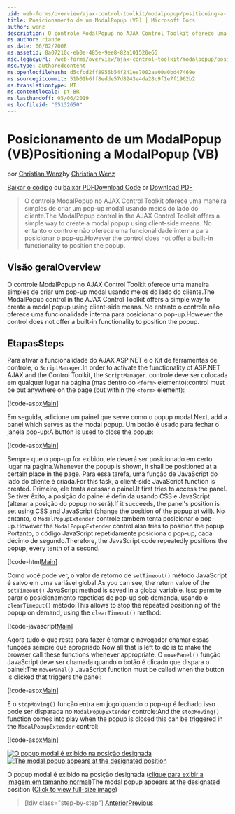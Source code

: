```yaml
---
uid: web-forms/overview/ajax-control-toolkit/modalpopup/positioning-a-modalpopup-vb
title: Posicionamento de um ModalPopup (VB) | Microsoft Docs
author: wenz
description: O controle ModalPopup no AJAX Control Toolkit oferece uma maneira simples de criar um pop-up modal usando meios do lado do cliente. No entanto o controle não tem um...
ms.author: riande
ms.date: 06/02/2008
ms.assetid: 8a07210c-eb0e-485e-9ee8-82a101520e65
msc.legacyurl: /web-forms/overview/ajax-control-toolkit/modalpopup/positioning-a-modalpopup-vb
msc.type: authoredcontent
ms.openlocfilehash: d5cfcd2ff8956b54f241ee7002aa00a0bd47469e
ms.sourcegitcommit: 51b01b6ff8edde57d8243e4da28c9f1e7f1962b2
ms.translationtype: MT
ms.contentlocale: pt-BR
ms.lasthandoff: 05/06/2019
ms.locfileid: "65132650"
---
```

# <a name="positioning-a-modalpopup-vb"></a><span data-ttu-id="6f94c-104">Posicionamento de um ModalPopup (VB)</span><span class="sxs-lookup"><span data-stu-id="6f94c-104">Positioning a ModalPopup (VB)</span></span>

<span data-ttu-id="6f94c-105">por [Christian Wenz](https://github.com/wenz)</span><span class="sxs-lookup"><span data-stu-id="6f94c-105">by [Christian Wenz](https://github.com/wenz)</span></span>

<span data-ttu-id="6f94c-106">[Baixar o código](http://download.microsoft.com/download/2/4/0/24052038-f942-4336-905b-b60ae56f0dd5/ModalPopup4.vb.zip) ou [baixar PDF](http://download.microsoft.com/download/b/6/a/b6ae89ee-df69-4c87-9bfb-ad1eb2b23373/modalpopup4VB.pdf)</span><span class="sxs-lookup"><span data-stu-id="6f94c-106">[Download Code](http://download.microsoft.com/download/2/4/0/24052038-f942-4336-905b-b60ae56f0dd5/ModalPopup4.vb.zip) or [Download PDF](http://download.microsoft.com/download/b/6/a/b6ae89ee-df69-4c87-9bfb-ad1eb2b23373/modalpopup4VB.pdf)</span></span>

> <span data-ttu-id="6f94c-107">O controle ModalPopup no AJAX Control Toolkit oferece uma maneira simples de criar um pop-up modal usando meios do lado do cliente.</span><span class="sxs-lookup"><span data-stu-id="6f94c-107">The ModalPopup control in the AJAX Control Toolkit offers a simple way to create a modal popup using client-side means.</span></span> <span data-ttu-id="6f94c-108">No entanto o controle não oferece uma funcionalidade interna para posicionar o pop-up.</span><span class="sxs-lookup"><span data-stu-id="6f94c-108">However the control does not offer a built-in functionality to position the popup.</span></span>

## <a name="overview"></a><span data-ttu-id="6f94c-109">Visão geral</span><span class="sxs-lookup"><span data-stu-id="6f94c-109">Overview</span></span>

<span data-ttu-id="6f94c-110">O controle ModalPopup no AJAX Control Toolkit oferece uma maneira simples de criar um pop-up modal usando meios do lado do cliente.</span><span class="sxs-lookup"><span data-stu-id="6f94c-110">The ModalPopup control in the AJAX Control Toolkit offers a simple way to create a modal popup using client-side means.</span></span> <span data-ttu-id="6f94c-111">No entanto o controle não oferece uma funcionalidade interna para posicionar o pop-up.</span><span class="sxs-lookup"><span data-stu-id="6f94c-111">However the control does not offer a built-in functionality to position the popup.</span></span>

## <a name="steps"></a><span data-ttu-id="6f94c-112">Etapas</span><span class="sxs-lookup"><span data-stu-id="6f94c-112">Steps</span></span>

<span data-ttu-id="6f94c-113">Para ativar a funcionalidade do AJAX ASP.NET e o Kit de ferramentas de controle, o `ScriptManager`.</span><span class="sxs-lookup"><span data-stu-id="6f94c-113">In order to activate the functionality of ASP.NET AJAX and the Control Toolkit, the `ScriptManager`.</span></span> <span data-ttu-id="6f94c-114">controle deve ser colocada em qualquer lugar na página (mas dentro do `<form>` elemento):</span><span class="sxs-lookup"><span data-stu-id="6f94c-114">control must be put anywhere on the page (but within the `<form>` element):</span></span>

[!code-aspx[Main](positioning-a-modalpopup-vb/samples/sample1.aspx)]

<span data-ttu-id="6f94c-115">Em seguida, adicione um painel que serve como o popup modal.</span><span class="sxs-lookup"><span data-stu-id="6f94c-115">Next, add a panel which serves as the modal popup.</span></span> <span data-ttu-id="6f94c-116">Um botão é usado para fechar o janela pop-up:</span><span class="sxs-lookup"><span data-stu-id="6f94c-116">A button is used to close the popup:</span></span>

[!code-aspx[Main](positioning-a-modalpopup-vb/samples/sample2.aspx)]

<span data-ttu-id="6f94c-117">Sempre que o pop-up for exibido, ele deverá ser posicionado em certo lugar na página.</span><span class="sxs-lookup"><span data-stu-id="6f94c-117">Whenever the popup is shown, it shall be positioned at a certain place in the page.</span></span> <span data-ttu-id="6f94c-118">Para essa tarefa, uma função de JavaScript do lado do cliente é criada.</span><span class="sxs-lookup"><span data-stu-id="6f94c-118">For this task, a client-side JavaScript function is created.</span></span> <span data-ttu-id="6f94c-119">Primeiro, ele tenta acessar o painel.</span><span class="sxs-lookup"><span data-stu-id="6f94c-119">It first tries to access the panel.</span></span> <span data-ttu-id="6f94c-120">Se tiver êxito, a posição do painel é definida usando CSS e JavaScript (alterar a posição do popup no será).</span><span class="sxs-lookup"><span data-stu-id="6f94c-120">If it succeeds, the panel's position is set using CSS and JavaScript (change the position of the popup at will).</span></span> <span data-ttu-id="6f94c-121">No entanto, o `ModalPopupExtender` controle também tenta posicionar o pop-up.</span><span class="sxs-lookup"><span data-stu-id="6f94c-121">However the `ModalPopupExtender` control also tries to position the popup.</span></span> <span data-ttu-id="6f94c-122">Portanto, o código JavaScript repetidamente posiciona o pop-up, cada décimo de segundo.</span><span class="sxs-lookup"><span data-stu-id="6f94c-122">Therefore, the JavaScript code repeatedly positions the popup, every tenth of a second.</span></span>

[!code-html[Main](positioning-a-modalpopup-vb/samples/sample3.html)]

<span data-ttu-id="6f94c-123">Como você pode ver, o valor de retorno de `setTimeout()` método JavaScript é salvo em uma variável global.</span><span class="sxs-lookup"><span data-stu-id="6f94c-123">As you can see, the return value of the `setTimeout()` JavaScript method is saved in a global variable.</span></span> <span data-ttu-id="6f94c-124">Isso permite parar o posicionamento repetidas de pop-up sob demanda, usando o `clearTimeout()` método:</span><span class="sxs-lookup"><span data-stu-id="6f94c-124">This allows to stop the repeated positioning of the popup on demand, using the `clearTimeout()` method:</span></span>

[!code-javascript[Main](positioning-a-modalpopup-vb/samples/sample4.js)]

<span data-ttu-id="6f94c-125">Agora tudo o que resta para fazer é tornar o navegador chamar essas funções sempre que apropriado.</span><span class="sxs-lookup"><span data-stu-id="6f94c-125">Now all that is left to do is to make the browser call these functions whenever appropriate.</span></span> <span data-ttu-id="6f94c-126">O `movePanel()` função JavaScript deve ser chamada quando o botão é clicado que dispara o painel:</span><span class="sxs-lookup"><span data-stu-id="6f94c-126">The `movePanel()` JavaScript function must be called when the button is clicked that triggers the panel:</span></span>

[!code-aspx[Main](positioning-a-modalpopup-vb/samples/sample5.aspx)]

<span data-ttu-id="6f94c-127">E o `stopMoving()` função entra em jogo quando o pop-up é fechado isso pode ser disparada no `ModalPopupExtender` controle:</span><span class="sxs-lookup"><span data-stu-id="6f94c-127">And the `stopMoving()` function comes into play when the popup is closed this can be triggered in the `ModalPopupExtender` control:</span></span>

[!code-aspx[Main](positioning-a-modalpopup-vb/samples/sample6.aspx)]

<span data-ttu-id="6f94c-128">[![O popup modal é exibido na posição designada](positioning-a-modalpopup-vb/_static/image2.png)](positioning-a-modalpopup-vb/_static/image1.png)</span><span class="sxs-lookup"><span data-stu-id="6f94c-128">[![The modal popup appears at the designated position](positioning-a-modalpopup-vb/_static/image2.png)](positioning-a-modalpopup-vb/_static/image1.png)</span></span>

<span data-ttu-id="6f94c-129">O popup modal é exibido na posição designada ([clique para exibir a imagem em tamanho normal](positioning-a-modalpopup-vb/_static/image3.png))</span><span class="sxs-lookup"><span data-stu-id="6f94c-129">The modal popup appears at the designated position ([Click to view full-size image](positioning-a-modalpopup-vb/_static/image3.png))</span></span>

> [!div class="step-by-step"]
> [<span data-ttu-id="6f94c-130">Anterior</span><span class="sxs-lookup"><span data-stu-id="6f94c-130">Previous</span></span>](handling-postbacks-from-a-modalpopup-vb.md)
